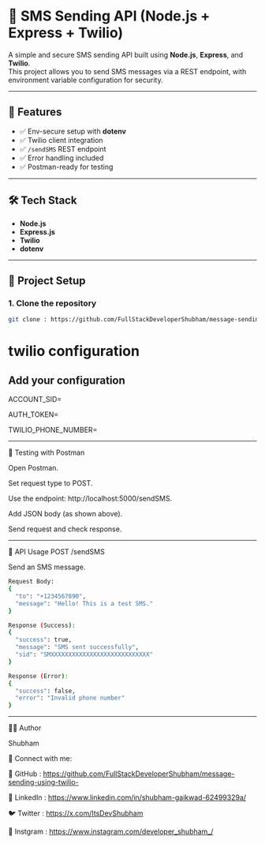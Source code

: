 # 📩 SMS Sending API (Node.js + Express + Twilio)

A simple and secure SMS sending API built using **Node.js**, **Express**, and **Twilio**.  
This project allows you to send SMS messages via a REST endpoint, with environment variable configuration for security.

---

## 🚀 Features
- ✅ Env-secure setup with **dotenv**
- ✅ Twilio client integration
- ✅ `/sendSMS` REST endpoint
- ✅ Error handling included
- ✅ Postman-ready for testing

---

## 🛠 Tech Stack
- **Node.js**
- **Express.js**
- **Twilio**
- **dotenv**

---

## 📂 Project Setup

### 1. Clone the repository
```bash
git clone : https://github.com/FullStackDeveloperShubham/message-sending-using-twilio-
```

# twilio configuration 
## Add your configuration

ACCOUNT_SID=

AUTH_TOKEN=

TWILIO_PHONE_NUMBER=

---

🧪 Testing with Postman

Open Postman.

Set request type to POST.

Use the endpoint: http://localhost:5000/sendSMS.

Add JSON body (as shown above).

Send request and check response.

---

📡 API Usage
POST /sendSMS

Send an SMS message.

```bash
Request Body:
{
  "to": "+1234567890",
  "message": "Hello! This is a test SMS."
}
```
```bash
Response (Success):
{
  "success": true,
  "message": "SMS sent successfully",
  "sid": "SMXXXXXXXXXXXXXXXXXXXXXXXXXXXX"
}
```

```bash
Response (Error):
{
  "success": false,
  "error": "Invalid phone number"
}
```


---

👨‍💻 Author

Shubham

📌 Connect with me:

🔗 GitHub : https://github.com/FullStackDeveloperShubham/message-sending-using-twilio-

💼 LinkedIn : https://www.linkedin.com/in/shubham-gaikwad-62499329a/

🐦 Twitter : https://x.com/ItsDevShubham

🔗 Instgram : https://www.instagram.com/developer_shubham_/


